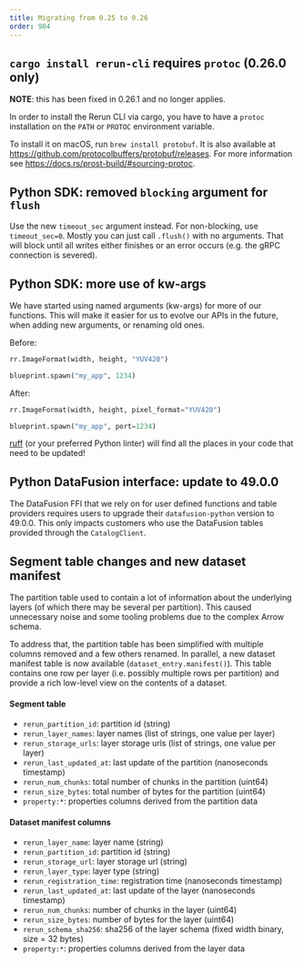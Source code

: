 ```yaml
---
title: Migrating from 0.25 to 0.26
order: 984
---
```


<!--   ^^^ this number must be _decremented_ when you copy/paste this file -->

## `cargo install rerun-cli` requires `protoc` (0.26.0 only)

**NOTE**: this has been fixed in 0.26.1 and no longer applies.

In order to install the Rerun CLI via cargo, you have to have a `protoc` installation on the `PATH` or `PROTOC` environment variable.

To install it on macOS, run `brew install protobuf`. It is also available at https://github.com/protocolbuffers/protobuf/releases. For more information see https://docs.rs/prost-build/#sourcing-protoc.

## Python SDK: removed `blocking` argument for `flush`

Use the new `timeout_sec` argument instead.
For non-blocking, use `timeout_sec=0`.
Mostly you can just call `.flush()` with no arguments.
That will block until all writes either finishes or an error occurs (e.g. the gRPC connection is severed).

## Python SDK: more use of kw-args

We have started using named arguments (kw-args) for more of our functions.
This will make it easier for us to evolve our APIs in the future, when adding new arguments, or renaming old ones.

Before:

```py
rr.ImageFormat(width, height, "YUV420")

blueprint.spawn("my_app", 1234)
```

After:

```py
rr.ImageFormat(width, height, pixel_format="YUV420")

blueprint.spawn("my_app", port=1234)
```

[ruff](https://github.com/astral-sh/ruff) (or your preferred Python linter) will find all the places in your code that need to be updated!

## Python DataFusion interface: update to 49.0.0

The DataFusion FFI that we rely on for user defined functions and
table providers requires users to upgrade their `datafusion-python`
version to 49.0.0. This only impacts customers who use the
DataFusion tables provided through the `CatalogClient`.

## Segment table changes and new dataset manifest

The partition table used to contain a lot of information about the underlying layers (of which there may be several per partition).
This caused unnecessary noise and some tooling problems due to the complex Arrow schema.

To address that, the partition table has been simplified with multiple columns removed and a few others renamed.
In parallel, a new dataset manifest table is now available (`dataset_entry.manifest()`).
This table contains one row per layer (i.e. possibly multiple rows per partition) and provide a rich low-level view on the contents of a dataset.

#### Segment table

-   `rerun_partition_id`: partition id (string)
-   `rerun_layer_names`: layer names (list of strings, one value per layer)
-   `rerun_storage_urls`: layer storage urls (list of strings, one value per layer)
-   `rerun_last_updated_at`: last update of the partition (nanoseconds timestamp)
-   `rerun_num_chunks`: total number of chunks in the partition (uint64)
-   `rerun_size_bytes`: total number of bytes for the partition (uint64)
-   `property:*`: properties columns derived from the partition data

#### Dataset manifest columns

-   `rerun_layer_name`: layer name (string)
-   `rerun_partition_id`: partition id (string)
-   `rerun_storage_url`: layer storage url (string)
-   `rerun_layer_type`: layer type (string)
-   `rerun_registration_time`: registration time (nanoseconds timestamp)
-   `rerun_last_updated_at`: last update of the layer (nanoseconds timestamp)
-   `rerun_num_chunks`: number of chunks in the layer (uint64)
-   `rerun_size_bytes`: number of bytes for the layer (uint64)
-   `rerun_schema_sha256`: sha256 of the layer schema (fixed width binary, size = 32 bytes)
-   `property:*`: properties columns derived from the layer data
